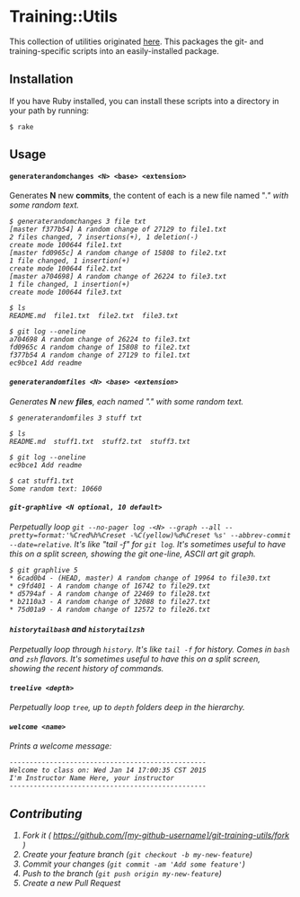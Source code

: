 # Training::Utils

This collection of utilities originated [here](https://github.com/matthewmccullough/scripts). This packages the git- and training-specific scripts into an easily-installed package.

## Installation

If you have Ruby installed, you can install these scripts into a directory in your path by running:

```
$ rake
```

## Usage

#### `generaterandomchanges <N> <base> <extension>`

Generates **N** new **commits**, the content of each is a new file named "<base><I>.<extension>" with some random text.

```
$ generaterandomchanges 3 file txt
[master f377b54] A random change of 27129 to file1.txt
2 files changed, 7 insertions(+), 1 deletion(-)
create mode 100644 file1.txt
[master fd0965c] A random change of 15808 to file2.txt
1 file changed, 1 insertion(+)
create mode 100644 file2.txt
[master a704698] A random change of 26224 to file3.txt
1 file changed, 1 insertion(+)
create mode 100644 file3.txt

$ ls
README.md  file1.txt  file2.txt  file3.txt

$ git log --oneline
a704698 A random change of 26224 to file3.txt
fd0965c A random change of 15808 to file2.txt
f377b54 A random change of 27129 to file1.txt
ec9bce1 Add readme
```

#### `generaterandomfiles <N> <base> <extension>`

Generates **N** new **files**, each named "<base><I>.<extension>" with some random text.

```
$ generaterandomfiles 3 stuff txt

$ ls
README.md  stuff1.txt  stuff2.txt  stuff3.txt

$ git log --oneline
ec9bce1 Add readme

$ cat stuff1.txt
Some random text: 10660
```

#### `git-graphlive <N optional, 10 default>`

Perpetually loop `git --no-pager log -<N> --graph --all --pretty=format:'%Cred%h%Creset -%C(yellow)%d%Creset %s' --abbrev-commit --date=relative`. It's like "tail -f" for `git log`. It's sometimes useful to have this on a split screen, showing the git one-line, ASCII art git graph.

```
$ git graphlive 5
* 6cad0b4 - (HEAD, master) A random change of 19964 to file30.txt
* c9fd401 - A random change of 16742 to file29.txt
* d5794af - A random change of 22469 to file28.txt
* b2110a3 - A random change of 32088 to file27.txt
* 75d01a9 - A random change of 12572 to file26.txt
```

#### `historytailbash` and `historytailzsh`

Perpetually loop through `history`. It's like `tail -f` for history. Comes in `bash` and `zsh` flavors. It's sometimes useful to have this on a split screen, showing the recent history of commands.

#### `treelive <depth>`

Perpetually loop `tree`, up to `depth` folders deep in the hierarchy.

#### `welcome <name>`

Prints a welcome message:

```
-------------------------------------------------
Welcome to class on: Wed Jan 14 17:00:35 CST 2015
I'm Instructor Name Here, your instructor
-------------------------------------------------
```

## Contributing

1. Fork it ( https://github.com/[my-github-username]/git-training-utils/fork )
2. Create your feature branch (`git checkout -b my-new-feature`)
3. Commit your changes (`git commit -am 'Add some feature'`)
4. Push to the branch (`git push origin my-new-feature`)
5. Create a new Pull Request
